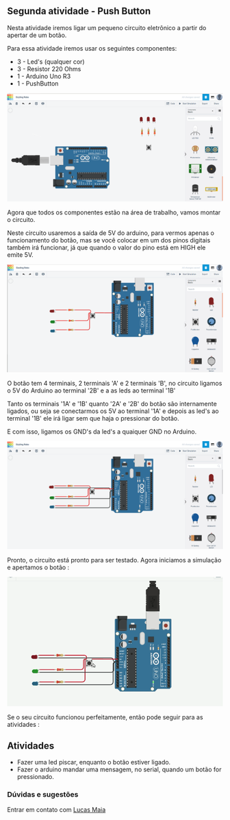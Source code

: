 ## Segunda atividade - Push Button
Nesta atividade iremos ligar um pequeno circuito eletrônico a partir do apertar de um botão.

Para essa atividade iremos usar os seguintes componentes:

* 3 - Led's (qualquer cor)
* 3 - Resistor 220 Ohms
* 1 - Arduino Uno R3
* 1 - PushButton

<img src = "../Imgs/atv2_1.png">

Agora que todos os componentes estão na área de trabalho, vamos montar o circuito.

Neste circuito usaremos a saída de 5V do arduino, para vermos apenas o funcionamento do botão, mas se você colocar em um dos pinos digitais também irá funcionar, já que quando o valor do pino está em HIGH ele emite 5V.

<img src = "../Imgs/atv2_2.png">

O botão tem 4 terminais, 2 terminais 'A' e 2 terminais 'B', no circuito ligamos o 5V do Arduino ao terminal '2B' e a as leds ao terminal '1B'

Tanto os terminais '1A' e '1B' quanto '2A' e '2B' do botão são internamente ligados, ou seja se conectarmos os 5V ao terminal '1A' e depois as led's ao terminal '1B' ele irá ligar sem que haja o pressionar do botão.

E com isso, ligamos os GND's da led's a quaiquer GND no Arduino.

<img src = "../Imgs/atv2_3.png">

Pronto, o circuito está pronto para ser testado. Agora iniciamos a simulação e apertamos o botão :

<img src = "../Imgs/atv2_4.gif">

Se o seu circuito funcionou perfeitamente, então pode seguir para as atividades :

## Atividades
* Fazer uma led piscar, enquanto o botão estiver ligado.
* Fazer o arduino mandar uma mensagem, no serial, quando um botão for pressionado.

### Dúvidas e sugestões
Entrar em contato com [Lucas Maia](https://github.com/Lucasmaia435)
